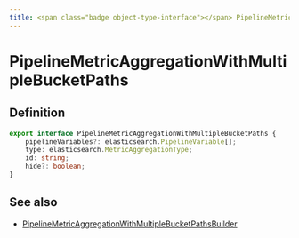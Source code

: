 ```yaml
---
title: <span class="badge object-type-interface"></span> PipelineMetricAggregationWithMultipleBucketPaths
---
```

# <span class="badge object-type-interface"></span> PipelineMetricAggregationWithMultipleBucketPaths

## Definition

```typescript
export interface PipelineMetricAggregationWithMultipleBucketPaths {
	pipelineVariables?: elasticsearch.PipelineVariable[];
	type: elasticsearch.MetricAggregationType;
	id: string;
	hide?: boolean;
}

```
## See also

 * <span class="badge builder"></span> [PipelineMetricAggregationWithMultipleBucketPathsBuilder](./builder-PipelineMetricAggregationWithMultipleBucketPathsBuilder.md)
